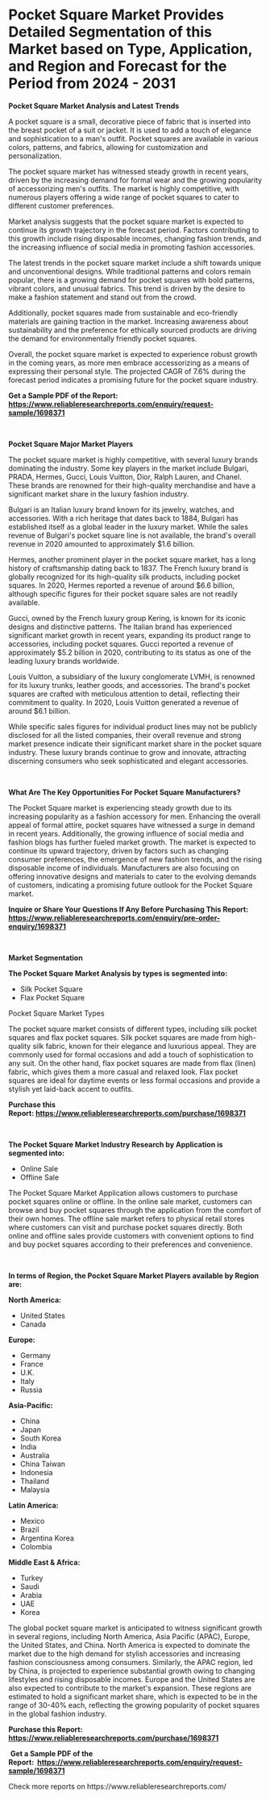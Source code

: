 <p><h1>Pocket Square Market Provides Detailed Segmentation of this Market based on Type, Application, and Region and Forecast for the Period from 2024 - 2031</h1></p><p><strong>Pocket Square Market Analysis and Latest Trends</strong></p>
<p><p>A pocket square is a small, decorative piece of fabric that is inserted into the breast pocket of a suit or jacket. It is used to add a touch of elegance and sophistication to a man's outfit. Pocket squares are available in various colors, patterns, and fabrics, allowing for customization and personalization.</p><p>The pocket square market has witnessed steady growth in recent years, driven by the increasing demand for formal wear and the growing popularity of accessorizing men's outfits. The market is highly competitive, with numerous players offering a wide range of pocket squares to cater to different customer preferences.</p><p>Market analysis suggests that the pocket square market is expected to continue its growth trajectory in the forecast period. Factors contributing to this growth include rising disposable incomes, changing fashion trends, and the increasing influence of social media in promoting fashion accessories.</p><p>The latest trends in the pocket square market include a shift towards unique and unconventional designs. While traditional patterns and colors remain popular, there is a growing demand for pocket squares with bold patterns, vibrant colors, and unusual fabrics. This trend is driven by the desire to make a fashion statement and stand out from the crowd.</p><p>Additionally, pocket squares made from sustainable and eco-friendly materials are gaining traction in the market. Increasing awareness about sustainability and the preference for ethically sourced products are driving the demand for environmentally friendly pocket squares.</p><p>Overall, the pocket square market is expected to experience robust growth in the coming years, as more men embrace accessorizing as a means of expressing their personal style. The projected CAGR of 7.6% during the forecast period indicates a promising future for the pocket square industry.</p></p>
<p><strong>Get a Sample PDF of the Report:&nbsp; <a href="https://www.reliableresearchreports.com/enquiry/request-sample/1698371">https://www.reliableresearchreports.com/enquiry/request-sample/1698371</a></strong></p>
<p>&nbsp;</p>
<p><strong>Pocket Square Major Market Players</strong></p>
<p><p>The pocket square market is highly competitive, with several luxury brands dominating the industry. Some key players in the market include Bulgari, PRADA, Hermes, Gucci, Louis Vuitton, Dior, Ralph Lauren, and Chanel. These brands are renowned for their high-quality merchandise and have a significant market share in the luxury fashion industry.</p><p>Bulgari is an Italian luxury brand known for its jewelry, watches, and accessories. With a rich heritage that dates back to 1884, Bulgari has established itself as a global leader in the luxury market. While the sales revenue of Bulgari's pocket square line is not available, the brand's overall revenue in 2020 amounted to approximately $1.6 billion.</p><p>Hermes, another prominent player in the pocket square market, has a long history of craftsmanship dating back to 1837. The French luxury brand is globally recognized for its high-quality silk products, including pocket squares. In 2020, Hermes reported a revenue of around $6.6 billion, although specific figures for their pocket square sales are not readily available.</p><p>Gucci, owned by the French luxury group Kering, is known for its iconic designs and distinctive patterns. The Italian brand has experienced significant market growth in recent years, expanding its product range to accessories, including pocket squares. Gucci reported a revenue of approximately $5.2 billion in 2020, contributing to its status as one of the leading luxury brands worldwide.</p><p>Louis Vuitton, a subsidiary of the luxury conglomerate LVMH, is renowned for its luxury trunks, leather goods, and accessories. The brand's pocket squares are crafted with meticulous attention to detail, reflecting their commitment to quality. In 2020, Louis Vuitton generated a revenue of around $6.1 billion.</p><p>While specific sales figures for individual product lines may not be publicly disclosed for all the listed companies, their overall revenue and strong market presence indicate their significant market share in the pocket square industry. These luxury brands continue to grow and innovate, attracting discerning consumers who seek sophisticated and elegant accessories.</p></p>
<p>&nbsp;</p>
<p><strong>What Are The Key Opportunities For Pocket Square Manufacturers?</strong></p>
<p><p>The Pocket Square market is experiencing steady growth due to its increasing popularity as a fashion accessory for men. Enhancing the overall appeal of formal attire, pocket squares have witnessed a surge in demand in recent years. Additionally, the growing influence of social media and fashion blogs has further fueled market growth. The market is expected to continue its upward trajectory, driven by factors such as changing consumer preferences, the emergence of new fashion trends, and the rising disposable income of individuals. Manufacturers are also focusing on offering innovative designs and materials to cater to the evolving demands of customers, indicating a promising future outlook for the Pocket Square market.</p></p>
<p><strong>Inquire or Share Your Questions If Any Before Purchasing This Report: <a href="https://www.reliableresearchreports.com/enquiry/pre-order-enquiry/1698371">https://www.reliableresearchreports.com/enquiry/pre-order-enquiry/1698371</a></strong></p>
<p>&nbsp;</p>
<p><strong>Market Segmentation</strong></p>
<p><strong>The Pocket Square Market Analysis by types is segmented into:</strong></p>
<p><ul><li>Silk Pocket Square</li><li>Flax Pocket Square</li></ul></p>
<p><p>Pocket Square Market Types</p><p>The pocket square market consists of different types, including silk pocket squares and flax pocket squares. Silk pocket squares are made from high-quality silk fabric, known for their elegance and luxurious appeal. They are commonly used for formal occasions and add a touch of sophistication to any suit. On the other hand, flax pocket squares are made from flax (linen) fabric, which gives them a more casual and relaxed look. Flax pocket squares are ideal for daytime events or less formal occasions and provide a stylish yet laid-back accent to outfits.</p></p>
<p><strong>Purchase this Report:&nbsp;<a href="https://www.reliableresearchreports.com/purchase/1698371">https://www.reliableresearchreports.com/purchase/1698371</a></strong></p>
<p>&nbsp;</p>
<p><strong>The Pocket Square Market Industry Research by Application is segmented into:</strong></p>
<p><ul><li>Online Sale</li><li>Offline Sale</li></ul></p>
<p><p>The Pocket Square Market Application allows customers to purchase pocket squares online or offline. In the online sale market, customers can browse and buy pocket squares through the application from the comfort of their own homes. The offline sale market refers to physical retail stores where customers can visit and purchase pocket squares directly. Both online and offline sales provide customers with convenient options to find and buy pocket squares according to their preferences and convenience.</p></p>
<p>&nbsp;</p>
<p><strong>In terms of Region, the Pocket Square Market Players available by Region are:</strong></p>
<p>
    <p> <strong> North America: </strong>
        <ul>
            <li>United States</li>
            <li>Canada</li>
        </ul>
        </p> 
    <p> <strong> Europe: </strong>
        <ul>
            <li>Germany</li>
            <li>France</li>
            <li>U.K.</li>
            <li>Italy</li>
            <li>Russia</li>
        </ul>
        </p> 
    <p> <strong> Asia-Pacific: </strong>
        <ul>
            <li>China</li>
            <li>Japan</li>
            <li>South Korea</li>
            <li>India</li>
            <li>Australia</li>
            <li>China Taiwan</li>
            <li>Indonesia</li>
            <li>Thailand</li>
            <li>Malaysia</li>
        </ul>
        </p> 
    <p> <strong> Latin America: </strong>
        <ul>
            <li>Mexico</li>
            <li>Brazil</li>
            <li>Argentina Korea</li>
            <li>Colombia</li>
        </ul>
        </p> 
    <p> <strong> Middle East & Africa: </strong>
        <ul>
            <li>Turkey</li>
            <li>Saudi</li>
            <li>Arabia</li>
            <li>UAE</li>
            <li>Korea</li>
        </ul>
    </p>
    </p>
<p><p>The global pocket square market is anticipated to witness significant growth in several regions, including North America, Asia Pacific (APAC), Europe, the United States, and China. North America is expected to dominate the market due to the high demand for stylish accessories and increasing fashion consciousness among consumers. Similarly, the APAC region, led by China, is projected to experience substantial growth owing to changing lifestyles and rising disposable incomes. Europe and the United States are also expected to contribute to the market's expansion. These regions are estimated to hold a significant market share, which is expected to be in the range of 30-40% each, reflecting the growing popularity of pocket squares in the global fashion industry.</p></p>
<p><strong>Purchase this Report: <a href="https://www.reliableresearchreports.com/purchase/1698371">https://www.reliableresearchreports.com/purchase/1698371</a></strong></p>
<p>&nbsp;<strong>Get a Sample PDF of the Report:&nbsp;&nbsp;<a href="https://www.reliableresearchreports.com/enquiry/request-sample/1698371">https://www.reliableresearchreports.com/enquiry/request-sample/1698371</a></strong></p>
<p><strong></strong></p>
<p>Check more reports on https://www.reliableresearchreports.com/</p>